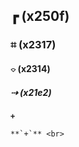
## &#x250f; (x250f)
### &#x2317; (x2317)
#### &#x2314; (x2314)
##### &#x21e2; (x21e2)
**`+`** <br> 
```
**`+`** <br>
```
